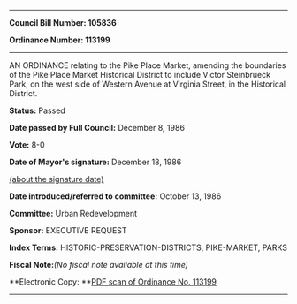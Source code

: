 

********

**Council Bill Number: 105836**
   
**Ordinance Number: 113199**
********

 AN ORDINANCE relating to the Pike Place Market, amending the boundaries of the Pike Place Market Historical District to include Victor Steinbrueck Park, on the west side of Western Avenue at Virginia Street, in the Historical District.

**Status:** Passed
   
**Date passed by Full Council:** December 8, 1986
   
**Vote:** 8-0
   
**Date of Mayor's signature:** December 18, 1986
   
[(about the signature date)](/~public/approvaldate.htm)
   
   
   
**Date introduced/referred to committee:** October 13, 1986
   
**Committee:** Urban Redevelopment
   
**Sponsor:** EXECUTIVE REQUEST
   
   
**Index Terms:** HISTORIC-PRESERVATION-DISTRICTS, PIKE-MARKET, PARKS

**Fiscal Note:**_(No fiscal note available at this time)_

**Electronic Copy: **[PDF scan of Ordinance No. 113199](/~archives/Ordinances/Ord_113199.pdf)

********

